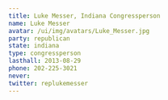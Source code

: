 ```yaml
---
title: Luke Messer, Indiana Congressperson
name: Luke Messer
avatar: /ui/img/avatars/Luke_Messer.jpg
party: republican
state: indiana
type: congressperson
lasthall: 2013-08-29
phone: 202-225-3021
never: 
twitter: replukemesser
---
```

